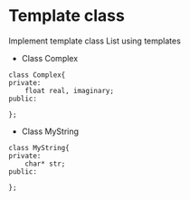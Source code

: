 # Template class

Implement template class List using templates

- Class Complex
```
class Complex{
private: 
    float real, imaginary;
public:

};
```

- Class MyString
```
class MyString{
private:
    char* str;
public:

};
```
